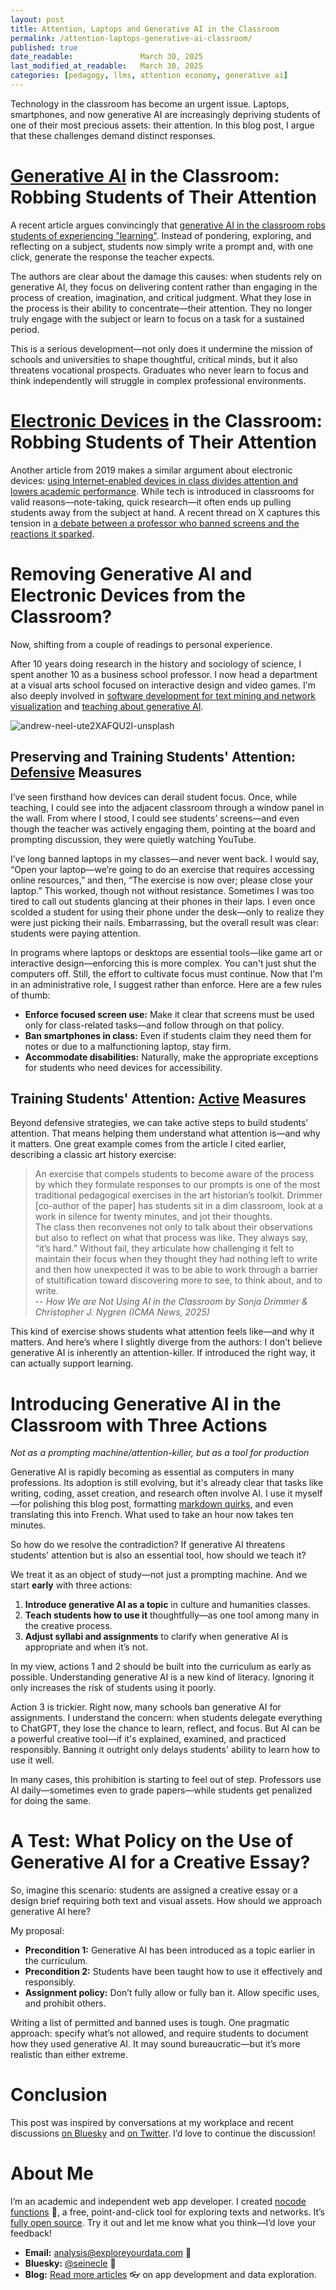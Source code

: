 ```yaml
---
layout: post
title: Attention, Laptops and Generative AI in the Classroom
permalink: /attention-laptops-generative-ai-classroom/
published: true
date_readable:               March 30, 2025
last_modified_at_readable:   March 30, 2025
categories: [pedagogy, llms, attention economy, generative ai]
---
```


Technology in the classroom has become an urgent issue. Laptops, smartphones, and now generative AI are increasingly depriving students of one of their most precious assets: their attention. In this blog post, I argue that these challenges demand distinct responses.

# <u>Generative AI</u> in the Classroom: Robbing Students of Their Attention
A recent article argues convincingly that [generative AI in the classroom robs students of experiencing "learning"](https://static1.squarespace.com/static/55577d2fe4b02de6a6ea49cd/t/67dfeb8d9ff3a5472a6d719d/1742728078061/Drimmer_Nygren_Not_Using_AI.pdf). Instead of pondering, exploring, and reflecting on a subject, students now simply write a prompt and, with one click, generate the response the teacher expects.

The authors are clear about the damage this causes: when students rely on generative AI, they focus on delivering content rather than engaging in the process of creation, imagination, and critical judgment. What they lose in the process is their ability to concentrate—their attention. They no longer truly engage with the subject or learn to focus on a task for a sustained period.

This is a serious development—not only does it undermine the mission of schools and universities to shape thoughtful, critical minds, but it also threatens vocational prospects. Graduates who never learn to focus and think independently will struggle in complex professional environments.

# <u>Electronic Devices</u> in the Classroom: Robbing Students of Their Attention
Another article from 2019 makes a similar argument about electronic devices: [using Internet-enabled devices in class divides attention and lowers academic performance](https://www.ualberta.ca/en/centre-for-teaching-and-learning/media-library/teaching-institute/2019/dividing-attention-in-the-classroom-reduces-exam-performance.pdf). While tech is introduced in classrooms for valid reasons—note-taking, quick research—it often ends up pulling students away from the subject at hand. A recent thread on X captures this tension in [a debate between a professor who banned screens and the reactions it sparked](https://x.com/HKBradshaw/status/1880322152999841983).

# Removing Generative AI and Electronic Devices from the Classroom?
Now, shifting from a couple of readings to personal experience.

After 10 years doing research in the history and sociology of science, I spent another 10 as a business school professor. I now head a department at a visual arts school focused on interactive design and video games. I'm also deeply involved in [software development for text mining and network visualization](https://nocodefunctions.com/) and [teaching about generative AI](https://ai-for-professionals.com/).

![andrew-neel-ute2XAFQU2I-unsplash](https://github.com/user-attachments/assets/6876a822-f27d-4d5e-8c84-583bd1085366)

## Preserving and Training Students' Attention: <u>Defensive</u> Measures
I’ve seen firsthand how devices can derail student focus. Once, while teaching, I could see into the adjacent classroom through a window panel in the wall. From where I stood, I could see students’ screens—and even though the teacher was actively engaging them, pointing at the board and prompting discussion, they were quietly watching YouTube.

I’ve long banned laptops in my classes—and never went back. I would say, “Open your laptop—we’re going to do an exercise that requires accessing online resources,” and then, “The exercise is now over; please close your laptop.” This worked, though not without resistance. Sometimes I was too tired to call out students glancing at their phones in their laps. I even once scolded a student for using their phone under the desk—only to realize they were just picking their nails. Embarrassing, but the overall result was clear: students were paying attention.

In programs where laptops or desktops are essential tools—like game art or interactive design—enforcing this is more complex. You can't just shut the computers off. Still, the effort to cultivate focus must continue. Now that I'm in an administrative role, I suggest rather than enforce. Here are a few rules of thumb:

- **Enforce focused screen use:** Make it clear that screens must be used only for class-related tasks—and follow through on that policy.
- **Ban smartphones in class:** Even if students claim they need them for notes or due to a malfunctioning laptop, stay firm.
- **Accommodate disabilities:** Naturally, make the appropriate exceptions for students who need devices for accessibility.

## Training Students' Attention: <u>Active</u> Measures
Beyond defensive strategies, we can take active steps to build students’ attention. That means helping them understand what attention is—and why it matters. One great example comes from the article I cited earlier, describing a classic art history exercise:

> An exercise that compels students to become aware of the process by which they formulate responses to our prompts is one of the most traditional pedagogical exercises in the art historian’s toolkit. Drimmer [co-author of the paper] has students sit in a dim classroom, look at a work in silence for twenty minutes, and jot their thoughts.  
> The class then reconvenes not only to talk about their observations but also to reflect on what that process was like. They always say, “it’s hard.” Without fail, they articulate how challenging it felt to maintain their focus when they thought they had nothing left to write and then how unexpected it was to be able to work through a barrier of stultification toward discovering more to see, to think about, and to write.  
> -- <cite>How We are Not Using AI in the Classroom by Sonja Drimmer & Christopher J. Nygren (ICMA News, 2025)</cite>

This kind of exercise shows students what attention feels like—and why it matters. And here’s where I slightly diverge from the authors: I don’t believe generative AI is inherently an attention-killer. If introduced the right way, it can actually support learning.

# Introducing Generative AI in the Classroom with Three Actions  
*Not as a prompting machine/attention-killer, but as a tool for production*

Generative AI is rapidly becoming as essential as computers in many professions. Its adoption is still evolving, but it's already clear that tasks like writing, coding, asset creation, and research often involve AI. I use it myself—for polishing this blog post, formatting [markdown quirks](https://chatgpt.com/share/67e91600-cfa0-8001-9d7c-2b7ebf69659e), and even translating this into French. What used to take an hour now takes ten minutes.

So how do we resolve the contradiction? If generative AI threatens students' attention but is also an essential tool, how should we teach it?

We treat it as an object of study—not just a prompting machine. And we start **early** with three actions:

1. **Introduce generative AI as a topic** in culture and humanities classes.
2. **Teach students how to use it** thoughtfully—as one tool among many in the creative process.
3. **Adjust syllabi and assignments** to clarify when generative AI is appropriate and when it’s not.

In my view, actions 1 and 2 should be built into the curriculum as early as possible. Understanding generative AI is a new kind of literacy. Ignoring it only increases the risk of students using it poorly.

Action 3 is trickier. Right now, many schools ban generative AI for assignments. I understand the concern: when students delegate everything to ChatGPT, they lose the chance to learn, reflect, and focus. But AI can be a powerful creative tool—if it's explained, examined, and practiced responsibly. Banning it outright only delays students' ability to learn how to use it well.

In many cases, this prohibition is starting to feel out of step. Professors use AI daily—sometimes even to grade papers—while students get penalized for doing the same.

# A Test: What Policy on the Use of Generative AI for a Creative Essay?
So, imagine this scenario: students are assigned a creative essay or a design brief requiring both text and visual assets. How should we approach generative AI here?

My proposal:

- **Precondition 1:** Generative AI has been introduced as a topic earlier in the curriculum.
- **Precondition 2:** Students have been taught how to use it effectively and responsibly.
- **Assignment policy:** Don’t fully allow or fully ban it. Allow specific uses, and prohibit others.

Writing a list of permitted and banned uses is tough. One pragmatic approach: specify what’s not allowed, and require students to document how they used generative AI. It may sound bureaucratic—but it’s more realistic than either extreme.

# Conclusion
This post was inspired by conversations at my workplace and recent discussions [on Bluesky](https://bsky.app/profile/disabilitystor1.bsky.social/post/3llhkutjz7k2q) and [on Twitter](https://x.com/HKBradshaw/status/1906031696794796196). I’d love to continue the discussion!

# About Me
I’m an academic and independent web app developer. I created [nocode functions](https://nocodefunctions.com) 🔎, a free, point-and-click tool for exploring texts and networks. It’s [fully open source](https://github.com/seinecle/nocodefunctions). Try it out and let me know what you think—I’d love your feedback!

- **Email:** [analysis@exploreyourdata.com](mailto:analysis@exploreyourdata.com) 📧  
- **Bluesky:** [@seinecle](https://bsky.app/profile/seinecle.bsky.social) 📱  
- **Blog:** [Read more articles](https://nocodefunctions.com/blog) 👓 on app development and data exploration.
